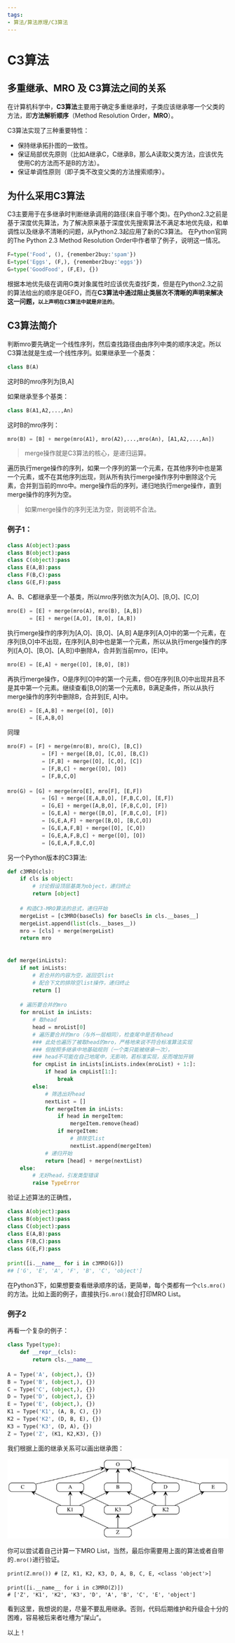 ```yaml
---
tags: 
- 算法/算法原理/C3算法
---
```


# C3算法

## 多重继承、MRO 及 C3算法之间的关系

在计算机科学中，**C3算法**主要用于确定多重继承时，子类应该继承哪一个父类的方法，即**方法解析顺序**（Method Resolution Order，**MRO**）。

C3算法实现了三种重要特性：

-   保持继承拓扑图的一致性。
-   保证局部优先原则（比如A继承C，C继承B，那么A读取父类方法，应该优先使用C的方法而不是B的方法）。
-   保证单调性原则（即子类不改变父类的方法搜索顺序）。

## 为什么采用C3算法

C3主要用于在多继承时判断继承调用的路径(来自于哪个类)。在Python2.3之前是基于深度优先算法，为了解决原来基于深度优先搜索算法不满足本地优先级，和单调性以及继承不清晰的问题，从Python2.3起应用了新的C3算法。 在Python官网的The Python 2.3 Method Resolution Order中作者举了例子，说明这一情况。

```python
F=type('Food', (), {remember2buy:'spam'})
E=type('Eggs', (F,), {remember2buy:'eggs'})
G=type('GoodFood', (F,E), {})
```

根据本地优先级在调用G类对象属性时应该优先查找F类，但是在Python2.3之前的算法给出的顺序是GEFO，而在**C3算法中通过阻止类层次不清晰的声明来解决这一问题，`以上声明在C3算法中就是非法的`**。

## C3算法简介

判断mro要先确定一个线性序列，然后查找路径由由序列中类的顺序决定。所以C3算法就是生成一个线性序列。如果继承至一个基类：

```python
class B(A)
```

这时B的mro序列为[B,A]

如果继承至多个基类：

```python
class B(A1,A2,...,An)
```

这时B的mro序列：

```python
mro(B) = [B] + merge(mro(A1), mro(A2),...,mro(An), [A1,A2,...,An])
```

> merge操作就是C3算法的核心，是递归运算。  

遍历执行merge操作的序列，如果一个序列的第一个元素，在其他序列中也是第一个元素，或不在其他序列出现，则从所有执行merge操作序列中删除这个元素，合并到当前的mro中。merge操作后的序列，递归地执行merge操作，直到merge操作的序列为空。

> 如果merge操作的序列无法为空，则说明不合法。  

### 例子1：

```python
class A(object):pass
class B(object):pass
class C(object):pass
class E(A,B):pass
class F(B,C):pass
class G(E,F):pass
```

A、B、C都继承至一个基类，所以mro序列依次为[A,O]、[B,O]、[C,O]

```python
mro(E) = [E] + merge(mro(A), mro(B), [A,B])
       = [E] + merge([A,O], [B,O], [A,B])
```

执行merge操作的序列为[A,O]、[B,O]、[A,B] A是序列[A,O]中的第一个元素，在序列[B,O]中不出现，在序列[A,B]中也是第一个元素，所以从执行merge操作的序列([A,O]、[B,O]、[A,B])中删除A，合并到当前mro，[E]中。

```python
mro(E) = [E,A] + merge([O], [B,O], [B])
```

再执行merge操作，O是序列[O]中的第一个元素，但O在序列[B,O]中出现并且不是其中第一个元素。继续查看[B,O]的第一个元素B，B满足条件，所以从执行merge操作的序列中删除B，合并到[E, A]中。

```python
mro(E) = [E,A,B] + merge([O], [O])
       = [E,A,B,O]
```

同理

```python
mro(F) = [F] + merge(mro(B), mro(C), [B,C])
           = [F] + merge([B,O], [C,O], [B,C])
           = [F,B] + merge([O], [C,O], [C])
           = [F,B,C] + merge([O], [O])
           = [F,B,C,O]

mro(G) = [G] + merge(mro[E], mro[F], [E,F])
           = [G] + merge([E,A,B,O], [F,B,C,O], [E,F])
           = [G,E] + merge([A,B,O], [F,B,C,O], [F])
           = [G,E,A] + merge([B,O], [F,B,C,O], [F])
           = [G,E,A,F] + merge([B,O], [B,C,O])
           = [G,E,A,F,B] + merge([O], [C,O])
           = [G,E,A,F,B,C] + merge([O], [O])
           = [G,E,A,F,B,C,O]
```

另一个Python版本的C3算法:

```python
def c3MRO(cls):
    if cls is object:
        # 讨论假设顶层基类为object，递归终止
        return [object]

    # 构造C3-MRO算法的总式，递归开始
    mergeList = [c3MRO(baseCls) for baseCls in cls.__bases__]
    mergeList.append(list(cls.__bases__))
    mro = [cls] + merge(mergeList)
    return mro


def merge(inLists):
    if not inLists:
        # 若合并的内容为空，返回空list
        # 配合下文的排除空list操作，递归终止
        return []

    # 遍历要合并的mro
    for mroList in inLists:
        # 取head
        head = mroList[0]
        # 遍历要合并的mro（与外一层相同），检查尾中是否有head
        ### 此处也遍历了被取head的mro，严格地来说不符合标准算法实现
        ### 但按照多继承中地基础规则（一个类只能被继承一次），
        ### head不可能在自己地尾中，无影响，若标准实现，反而增加开销
        for cmpList in inLists[inLists.index(mroList) + 1:]:
            if head in cmpList[1:]:
                break
        else:
            # 筛选出好head
            nextList = []
            for mergeItem in inLists:
                if head in mergeItem:
                    mergeItem.remove(head)
                if mergeItem:
                    # 排除空list
                    nextList.append(mergeItem)
            # 递归开始
            return [head] + merge(nextList)
    else:
        # 无好head，引发类型错误
        raise TypeError
```

验证上述算法的正确性，

```python
class A(object):pass
class B(object):pass
class C(object):pass
class E(A,B):pass
class F(B,C):pass
class G(E,F):pass

print([i.__name__ for i in c3MRO(G)])
## ['G', 'E', 'A', 'F', 'B', 'C', 'object']
```

在Python3下，如果想要查看继承顺序的话，更简单，每个类都有一个`cls.mro()`的方法。比如上面的例子，直接执行`G.mro()`就会打印MRO List。

### 例子2

再看一个复杂的例子：

```python
class Type(type):
    def __repr__(cls):
        return cls.__name__

A = Type('A', (object,), {})
B = Type('B', (object,), {})
C = Type('C', (object,), {})
D = Type('D', (object,), {})
E = Type('E', (object,), {})
K1 = Type('K1', (A, B, C), {})
K2 = Type('K2', (D, B, E), {})
K3 = Type('K3', (D, A), {})
Z = Type('Z', (K1, K2,K3), {})
```

我们根据上面的继承关系可以画出继承图：

![](../../../附件/C3算法.png)

你可以尝试着自己计算一下MRO List，当然，最后你需要用上面的算法或者自带的`.mro()`进行验证。

```python3
print(Z.mro()) # [Z, K1, K2, K3, D, A, B, C, E, <class 'object'>]

print([i.__name__ for i in c3MRO(Z)]) 
# ['Z', 'K1', 'K2', 'K3', 'D', 'A', 'B', 'C', 'E', 'object']
```

看到这里，我想说的是，尽量不要乱用继承。否则，代码后期维护和升级会十分的困难，容易被后来者吐槽为“屎山”。

以上！